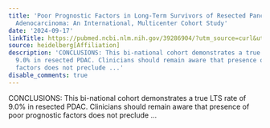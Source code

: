 ```yaml
---
title: 'Poor Prognostic Factors in Long-Term Survivors of Resected Pancreatic Ductal
  Adenocarcinoma: An International, Multicenter Cohort Study'
date: '2024-09-17'
linkTitle: https://pubmed.ncbi.nlm.nih.gov/39286904/?utm_source=curl&utm_medium=rss&utm_campaign=pubmed-2&utm_content=1FakS-2QOkCT8HsMOQP1bCRQ4YzyumYOmxmF0moLsQ3dFB1E9V&fc=20220326224207&ff=20240917194252&v=2.18.0.post9+e462414
source: heidelberg[Affiliation]
description: 'CONCLUSIONS: This bi-national cohort demonstrates a true LTS rate of
  9.0% in resected PDAC. Clinicians should remain aware that presence of poor prognostic
  factors does not preclude ...'
disable_comments: true
---
```

CONCLUSIONS: This bi-national cohort demonstrates a true LTS rate of 9.0% in resected PDAC. Clinicians should remain aware that presence of poor prognostic factors does not preclude ...